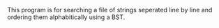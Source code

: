 This program is for searching a file of strings seperated line by line and ordering them alphabitically using a BST. 
